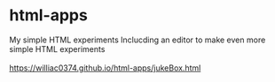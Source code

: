 # html-apps
My simple HTML experiments
Inclucding an editor to make even more simple HTML experiments
<br><br>
https://williac0374.github.io/html-apps/jukeBox.html
